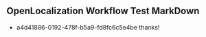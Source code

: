 ## OpenLocalization Workflow Test MarkDown
* a4d41886-0192-478f-b5a9-fd8fc6c5e4be 
thanks!<!--HONumber=Mar16_HO3-->
